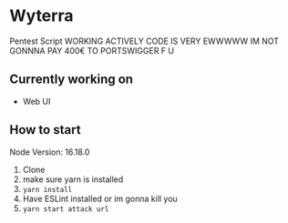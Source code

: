 # Wyterra
Pentest Script
WORKING ACTIVELY CODE IS VERY EWWWWW
IM NOT GONNNA PAY 400€ TO PORTSWIGGER F U

## Currently working on
- Web UI

## How to start

Node Version: 16.18.0

1. Clone
2. make sure yarn is installed
3. `yarn install`
4. Have ESLint installed or im gonna kill you
6. `yarn start attack url`
